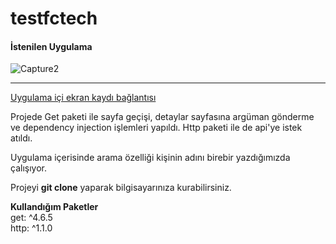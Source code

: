 # testfctech
#### İstenilen Uygulama
![Capture2](https://github.com/yilmazozkan2/testfctech/assets/52213548/40e7fe5e-ebe4-460d-b168-7c2cec1af532)

-----------------
[Uygulama içi ekran kaydı bağlantısı](https://drive.google.com/file/d/1RO-iVCmuX7E1Ubas7cPicKh64q4fLuUV/view?usp=sharing)  

Projede Get paketi ile sayfa geçişi, detaylar sayfasına argüman gönderme ve dependency injection işlemleri yapıldı.
Http paketi ile de api'ye istek atıldı.  

Uygulama içerisinde arama özelliği kişinin adını birebir yazdığımızda çalışıyor.  

Projeyi __git clone__ yaparak bilgisayarınıza kurabilirsiniz.  

**Kullandığım Paketler**  
get: ^4.6.5  
http: ^1.1.0  

